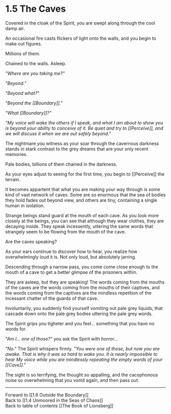 # 1.5 The Caves
Covered in the cloak of the Spirit, you are swept along through the cool damp air. 

An occasional fire casts flickers of light onto the walls, and you begin to make out figures. 

Millions of them. 

Chained to the walls. Asleep. 

_"Where are you taking me?"_

_"Beyond."_

_"Beyond what?"_

_"Beyond the [[Boundary]]."_

_"What [[Boundary]]?"_

_"My voice will wake the others if I speak, and what I am about to show you is beyond your ability to conceive of it. Be quiet and try to [[Perceive]], and we will discuss it when we are out safely beyond."_

The nightmare you witness as your soar through the cavernous darkness stands in stark contrast to the grey dreams that are your only recent memories. 

Pale bodies, billions of them chained in the darkness. 

As your eyes adjust to seeing for the first time, you begin to [[Perceive]] the terrain. 

It becomes appartent that what you are making your way through is some kind of vast network of caves. Some are so enormous that the sea of bodies they hold fades out beyond view, and others are tiny, containing a single human in isolation. 

Strange beings stand guard at the mouth of each cave. As you look more closely at the beings, you can see that although they wear clothes, they are decaying inside. They speak incessently, uttering the same words that strangely seem to be flowing from the mouth of the cave. 

Are the caves speaking? 

As your ears continue to discover how to hear, you realize how overwhelmingly loud it is. Not only loud, but absolutely jarring.  

Descending through a narrow pass, you come come close enough to the mouth of a cave to get a better glimpse of the prisoners within. 

They are  asleep, but they are speaking! The words coming from the mouths of the caves are the words coming from the mouths of their captives, and the words coming from the captives are the mindless repetition of the incessant chatter of the guards of that cave. 

Involuntarily, you suddenly find yourself vomiting out pale grey liquids, that cascade down onto the pale grey bodies uttering the pale grey words. 

The Spirit grips you tigheter and you feel... something that you have no words for. 

_"Am I... one of those?"_ you ask the Spirit with horror...

_"No."_ The Spirit whispers firmly. _"You were one of those, but now you are awake. That is why it was so hard to wake you. It is nearly impossible to hear My voice while you are mindlessly repeating the empty words of your [[Cave]]."_

The sight is so terrifying, the thought so appalling, and the cacophonous noise so overwhelming that you vomit again, and then pass out. 

___

Forward to [[1.6 Outside the Boundary]]  
Back to [[1.4 Unmoored in the Seas of Chaos]]  
Back to table of contents [[The Book of Lionsberg]]  

